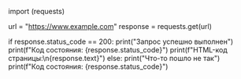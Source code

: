 import (requests)

url = "https://www.example.com"
response = requests.get(url)

if response.status_code == 200:
    print("Запрос успешно выполнен")
    print(f"Код состояния: {response.status_code}")
    print(f"HTML-код страницы:\n{response.text}")
else:
    print("Что-то пошло не так")
    print(f"Код состояния: {response.status_code}")
